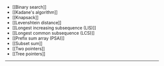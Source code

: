 - [[Binary search]]
- [[Kadane's algorithm]]
- [[Knapsack]]
- [[Levenshtein distance]]
- [[Longest increasing subsequence (LIS)]]
- [[Longest common subsequence (LCS)]]
- [[Prefix sum array (PSA)]]
- [[Subset sum]]
- [[Two pointers]]
- [[Tree pointers]]

---